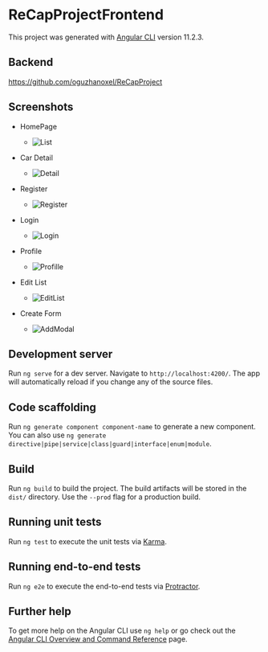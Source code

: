# ReCapProjectFrontend

This project was generated with [Angular CLI](https://github.com/angular/angular-cli) version 11.2.3.

## Backend
https://github.com/oguzhanoxel/ReCapProject

## Screenshots
  * HomePage
    * ![List](https://user-images.githubusercontent.com/54795142/113627170-c96d9080-966b-11eb-8584-782791fdb022.PNG)
  
  * Car Detail
    * ![Detail](https://user-images.githubusercontent.com/54795142/113628083-0ede8d80-966d-11eb-8003-f38c59b0696c.PNG)
  
  * Register
    * ![Register](https://user-images.githubusercontent.com/54795142/113628691-edca6c80-966d-11eb-9055-7cd7d24f59d3.PNG)

  * Login
    * ![Login](https://user-images.githubusercontent.com/54795142/113628727-fde24c00-966d-11eb-88a6-b5ac7aceef2f.PNG)

  * Profile
    * ![Profille](https://user-images.githubusercontent.com/54795142/113628777-118db280-966e-11eb-8c68-789e7f904652.PNG)

  * Edit List
    * ![EditList](https://user-images.githubusercontent.com/54795142/113628824-25391900-966e-11eb-8083-65f49d79ec44.PNG)

  * Create Form
    * ![AddModal](https://user-images.githubusercontent.com/54795142/113628863-384be900-966e-11eb-8ee6-fd6defebd897.PNG)


## Development server

Run `ng serve` for a dev server. Navigate to `http://localhost:4200/`. The app will automatically reload if you change any of the source files.

## Code scaffolding

Run `ng generate component component-name` to generate a new component. You can also use `ng generate directive|pipe|service|class|guard|interface|enum|module`.

## Build

Run `ng build` to build the project. The build artifacts will be stored in the `dist/` directory. Use the `--prod` flag for a production build.

## Running unit tests

Run `ng test` to execute the unit tests via [Karma](https://karma-runner.github.io).

## Running end-to-end tests

Run `ng e2e` to execute the end-to-end tests via [Protractor](http://www.protractortest.org/).

## Further help

To get more help on the Angular CLI use `ng help` or go check out the [Angular CLI Overview and Command Reference](https://angular.io/cli) page.
